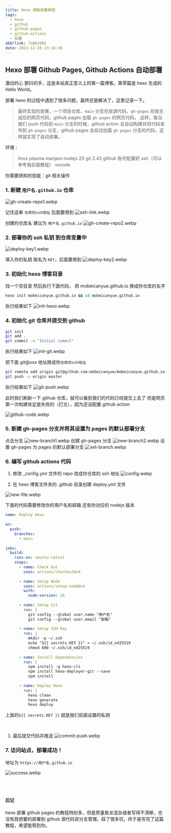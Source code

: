 ```yaml
---
title: Hexo 博客部署教程
tags:
  - hexo
  - github
  - github-pages
  - github-actions
  - 部署
abbrlink: 7a862802
date: 2023-12-26 23:18:38
---
```


## Hexo 部署 Github Pages, Github Actions 自动部署

激动的心 颤抖的手，这是本站真正意义上的第一篇博客。第零篇是 hexo 生成的 Hello World。

部署 hexo 的过程中遇到了很多问题，最终还是解决了，这里记录一下。

> 最终实现的效果，一个项目仓库，`main` 分支存放源代码，`gh-pages` 存放生成后的网页代码，github pages 加载 `gh-pages` 的网页代码。
> 这样，每当我们 push 代码到 `main` 分支的时候，github action 会自动构建并将代码发布到 `gh-pages` 分支，github pages 会自动加载 `gh-pages` 分支的代码，这样就实现了自动部署。

环境：

> linux plasma manjaro
> nodejs 20
> git 2.43
> github 账号配置好 ssh（可以参考我前面教程）
> vscode

你需要熟知的技能：git 相关操作



### 1. 新建 `用户名.github.io` 仓库

![gh-create-repo1.webp](gh-create-repo1.webp)

记住这串 `仓库的ssh地址` 后面要用到
![ssh-link.webp](ssh-link.webp)

创建的仓库名 建议为 `用户名.github.io`
![gh-create-repo2.webp](gh-create-repo2.webp)

### 2. 部署你的 ssh 私钥 到仓库变量中

![deploy-key1.webp](deploy-key1.webp)

填入你的私钥 取名为 `KEY`，后面要用到
![deploy-key2.webp](deploy-key2.webp)

### 3. 初始化 hexo 博客目录

找一个空目录 然后执行下面代码，
把 mobeicanyue.github.io 换成你仓库的名字

```bash
hexo init mobeicanyue.github.io && cd mobeicanyue.github.io
```
执行结果如下
![init-hexo.webp](init-hexo.webp)

### 4. 初始化 git 仓库并提交到 github

```bash
git init
git add .
git commit -m "Initial commit"
```
执行结果如下
![init-git.webp](init-git.webp)

把下面 git@xxx 地址换成你`仓库的ssh地址`

```bash
git remote add origin git@github.com:mobeicanyue/mobeicanyue.github.io.git
git push -u origin master
```
执行结果如下
![git-push.webp](git-push.webp)

此时我们刷新一下 github 仓库，就可以看到我们的代码已经提交上去了
但是网页第一次构建肯定是失败的（打叉），因为还没配置 github action

![github-code.webp](github-code.webp)

### 5. 新建 gh-pages 分支并将其设置为 pages 的默认部署分支

点击分支
![new-branch1.webp](new-branch1.webp)
创建 gh-pages 分支
![new-branch2.webp](new-branch2.webp)
设置 gh-pages 为 pages 的默认部署分支
![set-branch.webp](set-branch.webp)


### 6. 编写 github actions 代码

1) 修改 _config.yml 文件的 repo 改成你仓库的 ssh 地址
![config.webp](config.webp)

2) 在 hexo 博客文件夹的 .github 目录创建 deploy.yml 文件

![new-file.webp](new-file.webp)

下面的代码需要修改你的用户名和邮箱
还有你对应的 nodejs 版本

```yml
name: Deploy Hexo
 
on:
  push:
    branches:
      - main
 
jobs:
  build:
    runs-on: ubuntu-latest
    steps:
      - name: Check Out
        uses: actions/checkout@v4
 
      - name: Setup Node
        uses: actions/setup-node@v4
        with:
          node-version: 20
 
      - name: Setup Git
        run: |
          git config --global user.name "用户名"
          git config --global user.email "邮箱"
 
      - name: Setup SSH Key
        run: |
          mkdir -p ~/.ssh
          echo "${{ secrets.KEY }}" > ~/.ssh/id_ed25519
          chmod 600 ~/.ssh/id_ed25519
 
      - name: Install Dependencies
        run: |
          npm install -g hexo-cli
          npm install hexo-deployer-git --save
          npm install
 
      - name: Deploy Hexo
        run: |
          hexo clean
          hexo generate
          hexo deploy
```

上面的`${{ secrets.KEY }}` 就是我们前面设置的私钥

<br>

1) 最后提交代码并推送
![commit-push.webp](commit-push.webp)

### 7. 访问站点，部署成功！
地址为 `https://用户名.github.io`

![success.webp](success.webp)

<br>
<br>

#### 后记
hexo 部署 github pages 的教程特别多，但是质量鱼龙混杂或者写得不清晰，也没有我想要的部署到 github 源代码双分支管理。踩了很多坑，终于是写完了这篇教程，希望能帮到你。